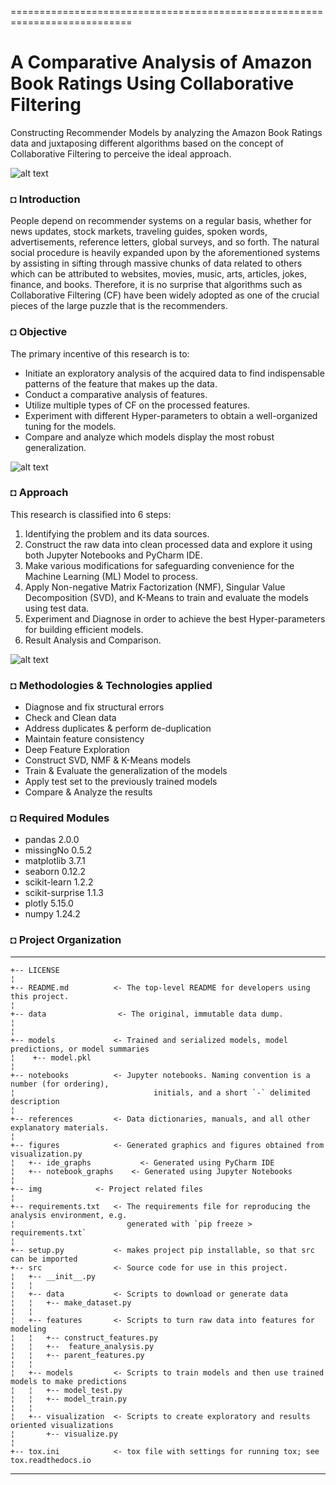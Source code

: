 ===========================================================================
# A Comparative Analysis of Amazon Book Ratings Using Collaborative Filtering

Constructing Recommender Models by analyzing the Amazon Book Ratings data and juxtaposing different algorithms based on 
the concept of Collaborative Filtering to perceive the ideal approach.

![alt text](https://github.com/shahriar-rahman/A-Comparative-Analysis-of-Amazon-Book-Ratings-using-Collaborative-Filtering/blob/main/img/amazon%20(5).jpg)


### ◘ Introduction
People depend on recommender systems on a regular basis, whether for news updates, stock markets, traveling guides, 
spoken words, advertisements, reference letters, global surveys, and so forth. The natural social procedure is heavily expanded 
upon by the aforementioned systems by assisting in sifting through massive chunks of data related to others which can be 
attributed to websites, movies, music, arts, articles, jokes, finance, and books. Therefore, it is no surprise that algorithms 
such as Collaborative Filtering (CF) have been widely adopted as one of the crucial pieces of the large puzzle that is the 
recommenders.


### ◘ Objective
The primary incentive of this research is to:
* Initiate an exploratory analysis of the acquired data to find indispensable patterns of the feature that makes up the data.
* Conduct a comparative analysis of features.
* Utilize multiple types of CF on the processed features.
* Experiment with different Hyper-parameters to obtain a well-organized tuning for the models.
* Compare and analyze which models display the most robust generalization.


![alt text](https://github.com/shahriar-rahman/A-Comparative-Analysis-of-Amazon-Book-Ratings-using-Collaborative-Filtering/blob/main/img/amazon%20(14).jpg)


### ◘ Approach
This research is classified into 6 steps:
1.	Identifying the problem and its data sources.
2.	Construct the raw data into clean processed data and explore it using both Jupyter Notebooks and PyCharm IDE.
3.	Make various modifications for safeguarding convenience for the Machine Learning (ML) Model to process.
4. Apply Non-negative Matrix Factorization (NMF), Singular Value Decomposition (SVD), and K-Means to train and evaluate the models using test data.
5.	Experiment and Diagnose in order to achieve the best Hyper-parameters for building efficient models.
6.	Result Analysis and Comparison.


![alt text](https://github.com/shahriar-rahman/A-Comparative-Analysis-of-Amazon-Book-Ratings-using-Collaborative-Filtering/blob/main/img/amazon%20(14).jpg)

### ◘ Methodologies & Technologies applied
* Diagnose and fix structural errors
* Check and Clean data
* Address duplicates & perform de-duplication
* Maintain feature consistency
* Deep Feature Exploration	
* Construct SVD, NMF & K-Means models
* Train & Evaluate the generalization of the models
* Apply test set to the previously trained models
* Compare & Analyze the results

### ◘ Required Modules
* pandas 2.0.0
* missingNo 0.5.2
* matplotlib 3.7.1
* seaborn 0.12.2
* scikit-learn   1.2.2
* scikit-surprise 1.1.3
* plotly 5.15.0
* numpy 1.24.2


### ◘ Project Organization
------------
    +-- LICENSE
    ¦
    +-- README.md          <- The top-level README for developers using this project.
    ¦
    +-- data         		<- The original, immutable data dump.
    ¦
    ¦
    +-- models             <- Trained and serialized models, model predictions, or model summaries  
    ¦    +-- model.pkl
    ¦
    +-- notebooks          <- Jupyter notebooks. Naming convention is a number (for ordering),
    ¦                         		initials, and a short `-` delimited description
    ¦
    +-- references         <- Data dictionaries, manuals, and all other explanatory materials.
    ¦
    +-- figures            <- Generated graphics and figures obtained from visualization.py
    ¦   +-- ide_graphs           <- Generated using PyCharm IDE
    ¦   +-- notebook_graphs    <- Generated using Jupyter Notebooks
    ¦
    +-- img            <- Project related files
    ¦
    +-- requirements.txt   <- The requirements file for reproducing the analysis environment, e.g.
    ¦                         generated with `pip freeze > requirements.txt`
    ¦
    +-- setup.py           <- makes project pip installable, so that src can be imported
    +-- src                <- Source code for use in this project.
    ¦   +-- __init__.py    
    ¦   ¦
    ¦   +-- data           <- Scripts to download or generate data
    ¦   ¦   +-- make_dataset.py
    ¦   ¦
    ¦   +-- features       <- Scripts to turn raw data into features for modeling
    ¦   ¦   +-- construct_features.py
    ¦   ¦   +--  feature_analysis.py
    ¦   ¦   +-- parent_features.py
    ¦   ¦
    ¦   +-- models         <- Scripts to train models and then use trained models to make predictions         
    ¦   ¦   +-- model_test.py
    ¦   ¦   +-- model_train.py
    ¦   ¦
    ¦   +-- visualization  <- Scripts to create exploratory and results oriented visualizations
    ¦       +-- visualize.py
    ¦
    +-- tox.ini            <- tox file with settings for running tox; see tox.readthedocs.io
--------
